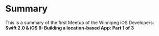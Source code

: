 # Summary

This is a summary of the first Meetup of the Winnipeg iOS Developers: **Swift 2.0 & iOS 9: Building a location-based App: Part 1 of 3**